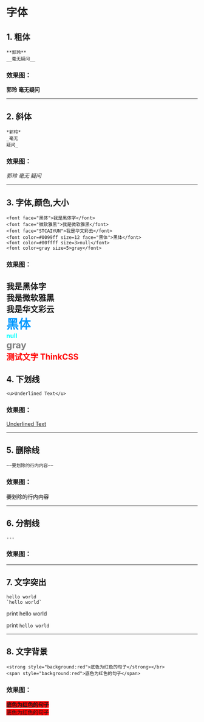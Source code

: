 # 字体

## 1. 粗体
```
**郭玲**
__毫无疑问__
```
### 效果图：
**郭玲**
__毫无疑问__

---

## 2. 斜体

```
*郭玲*
_毫无
疑问_
```

### 效果图：

*郭玲*
_毫无
疑问_

---

## 3. 字体,颜色,大小
```
<font face="黑体">我是黑体字</font>
<font face="微软雅黑">我是微软雅黑</font>
<font face="STCAIYUN">我是华文彩云</font>
<font color=#0099ff size=12 face="黑体">黑体</font>
<font color=#00ffff size=3>null</font>
<font color=gray size=5>gray</font>
```
### 效果图：
<font face="黑体">我是黑体字</font></br>
<font face="微软雅黑">我是微软雅黑</font></br>
<font face="STCAIYUN">我是华文彩云</font></br>
<font color=#0099ff size=6 face="黑体">黑体</font></br>
<font color=#00ffff size=3>null</font></br>
<font color=gray size=5>gray</font></br>
<span style="color:#F00">测试文字 ThinkCSS</span>
---

## 4. 下划线
```
<u>Underlined Text</u>
```

### 效果图：
<u>Underlined Text</u>

---

## 5. 删除线
```
~~要划除的行内内容~~
```
### 效果图：
~~要划除的行内内容~~

---

## 6. 分割线
```
---
```
### 效果图：
---

## 7. 文字突出
```
hello world
`hello world`
```
print hello world

print `hello world`

---

## 8. 文字背景
```
<strong style="background:red">底色为红色的句子</strong></br>
<span style="background:red">底色为红色的句子</span>
```
### 效果图：

<strong style="background:red">底色为红色的句子</strong></br>
<span style="background:red">底色为红色的句子</span>

